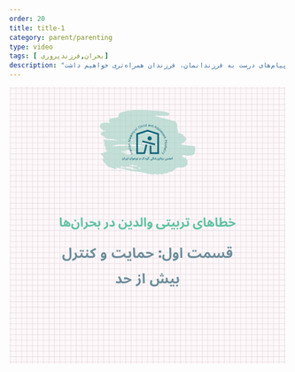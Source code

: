 ```yaml
---
order: 20
title: title-1
category: parent/parenting
type: video
tags: [ بحران,فرزندپروری]
description: "با حفظ میانه‌روی و دادن پیام‌های درست به فرزندانمان، فرزندان همراه‌تری خواهیم داشت"
---
```


[![](../../static/images/parenting1-cover.png)](../../static/videos/parenting1.mp4)